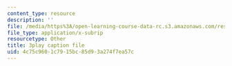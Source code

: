 ```yaml
---
content_type: resource
description: ''
file: /media/https%3A/open-learning-course-data-rc.s3.amazonaws.com/res-6-012-introduction-to-probability-spring-2018/4c75c9601c7915bc85d93a274f7ea57c_Yh5bR7X3ch8.srt
file_type: application/x-subrip
resourcetype: Other
title: 3play caption file
uid: 4c75c960-1c79-15bc-85d9-3a274f7ea57c
---
```

